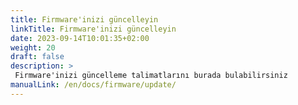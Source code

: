 ```yaml
---
title: Firmware'inizi güncelleyin
linkTitle: Firmware'inizi güncelleyin
date: 2023-09-14T10:01:35+02:00
weight: 20
draft: false
description: >
 Firmware'inizi güncelleme talimatlarını burada bulabilirsiniz
manualLink: /en/docs/firmware/update/
---
```

